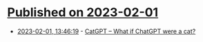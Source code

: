 # [Published on 2023-02-01](index.md)

* [2023-02-01, 13:46:19](https://news.ycombinator.com/item?id=34610292) - [CatGPT – What if ChatGPT were a cat?](https://catgpt.wvd.io)
